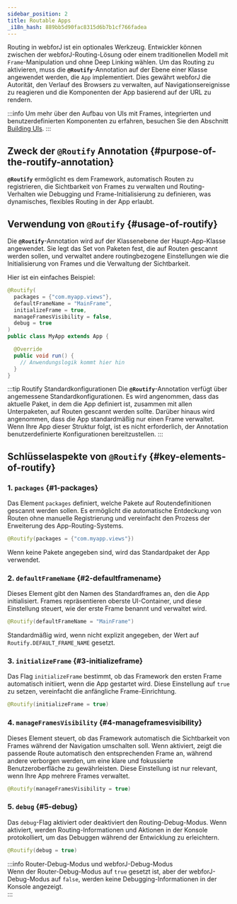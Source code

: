 ```yaml
---
sidebar_position: 2
title: Routable Apps
_i18n_hash: 889bb5d90fac8315d6b7b1cf766fadea
---
```

Routing in webforJ ist ein optionales Werkzeug. Entwickler können zwischen der webforJ-Routing-Lösung oder einem traditionellen Modell mit `Frame`-Manipulation und ohne Deep Linking wählen. Um das Routing zu aktivieren, muss die **`@Routify`**-Annotation auf der Ebene einer Klasse angewendet werden, die `App` implementiert. Dies gewährt webforJ die Autorität, den Verlauf des Browsers zu verwalten, auf Navigationsereignisse zu reagieren und die Komponenten der App basierend auf der URL zu rendern.

:::info
Um mehr über den Aufbau von UIs mit Frames, integrierten und benutzerdefinierten Komponenten zu erfahren, besuchen Sie den Abschnitt [Building UIs](../building-ui/basics).
:::

## Zweck der `@Routify` Annotation {#purpose-of-the-routify-annotation}

**`@Routify`** ermöglicht es dem Framework, automatisch Routen zu registrieren, die Sichtbarkeit von Frames zu verwalten und Routing-Verhalten wie Debugging und Frame-Initialisierung zu definieren, was dynamisches, flexibles Routing in der App erlaubt.

## Verwendung von `@Routify` {#usage-of-routify}

Die **`@Routify`**-Annotation wird auf der Klassenebene der Haupt-App-Klasse angewendet. Sie legt das Set von Paketen fest, die auf Routen gescannt werden sollen, und verwaltet andere routingbezogene Einstellungen wie die Initialisierung von Frames und die Verwaltung der Sichtbarkeit.

Hier ist ein einfaches Beispiel:

```java
@Routify(
  packages = {"com.myapp.views"},
  defaultFrameName = "MainFrame",
  initializeFrame = true,
  manageFramesVisibility = false,
  debug = true
)
public class MyApp extends App {

  @Override
  public void run() {
    // Anwendungslogik kommt hier hin
  }
}
```

:::tip Routify Standardkonfigurationen
Die **`@Routify`**-Annotation verfügt über angemessene Standardkonfigurationen. Es wird angenommen, dass das aktuelle Paket, in dem die App definiert ist, zusammen mit allen Unterpaketen, auf Routen gescannt werden sollte. Darüber hinaus wird angenommen, dass die App standardmäßig nur einen Frame verwaltet. Wenn Ihre App dieser Struktur folgt, ist es nicht erforderlich, der Annotation benutzerdefinierte Konfigurationen bereitzustellen.
:::

## Schlüsselaspekte von `@Routify` {#key-elements-of-routify}

### 1. **`packages`** {#1-packages}

Das Element `packages` definiert, welche Pakete auf Routendefinitionen gescannt werden sollen. Es ermöglicht die automatische Entdeckung von Routen ohne manuelle Registrierung und vereinfacht den Prozess der Erweiterung des App-Routing-Systems.

```java
@Routify(packages = {"com.myapp.views"})
```

Wenn keine Pakete angegeben sind, wird das Standardpaket der App verwendet.

### 2. **`defaultFrameName`** {#2-defaultframename}

Dieses Element gibt den Namen des Standardframes an, den die App initialisiert. Frames repräsentieren oberste UI-Container, und diese Einstellung steuert, wie der erste Frame benannt und verwaltet wird.

```java
@Routify(defaultFrameName = "MainFrame")
```

Standardmäßig wird, wenn nicht explizit angegeben, der Wert auf `Routify.DEFAULT_FRAME_NAME` gesetzt.

### 3. **`initializeFrame`** {#3-initializeframe}

Das Flag `initializeFrame` bestimmt, ob das Framework den ersten Frame automatisch initiiert, wenn die App gestartet wird. Diese Einstellung auf `true` zu setzen, vereinfacht die anfängliche Frame-Einrichtung.

```java
@Routify(initializeFrame = true)
```

### 4. **`manageFramesVisibility`** {#4-manageframesvisibility}

Dieses Element steuert, ob das Framework automatisch die Sichtbarkeit von Frames während der Navigation umschalten soll. Wenn aktiviert, zeigt die passende Route automatisch den entsprechenden Frame an, während andere verborgen werden, um eine klare und fokussierte Benutzeroberfläche zu gewährleisten. Diese Einstellung ist nur relevant, wenn Ihre App mehrere Frames verwaltet.

```java
@Routify(manageFramesVisibility = true)
```

### 5. **`debug`** {#5-debug}

Das `debug`-Flag aktiviert oder deaktiviert den Routing-Debug-Modus. Wenn aktiviert, werden Routing-Informationen und Aktionen in der Konsole protokolliert, um das Debuggen während der Entwicklung zu erleichtern.

```java
@Routify(debug = true)
```

:::info Router-Debug-Modus und webforJ-Debug-Modus  
Wenn der Router-Debug-Modus auf `true` gesetzt ist, aber der webforJ-Debug-Modus auf `false`, werden keine Debugging-Informationen in der Konsole angezeigt.  
:::
